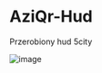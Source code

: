 # AziQr-Hud
Przerobiony hud 5city 

![image](https://github.com/SzefitekAziQr/AziQr-Hud/assets/108092372/8d018d13-4519-41b7-994b-8efea2692734)

